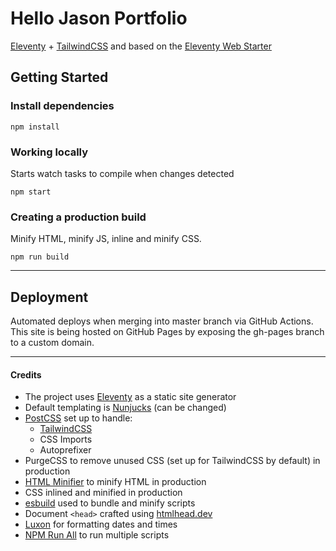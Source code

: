 # Hello Jason Portfolio

[Eleventy](https://11ty.dev) + [TailwindCSS](https://tailwindcss.com/) and based on the [Eleventy Web Starter](https://github.com/chrissy-dev/eleventy-web-starter)

## Getting Started

### Install dependencies

```
npm install
```

### Working locally
Starts watch tasks to compile when changes detected

```
npm start
```

### Creating a production build
Minify HTML, minify JS, inline and minify CSS.

``` 
npm run build
```

---

## Deployment

Automated deploys when merging into master branch via GitHub Actions. This site is being hosted on GitHub Pages by exposing the gh-pages branch to a custom domain.

---

#### Credits

- The project uses [Eleventy](https://11ty.dev) as a static site generator
- Default templating is [Nunjucks](https://mozilla.github.io/nunjucks/) (can be changed)
- [PostCSS](https://github.com/postcss) set up to handle:
	- [TailwindCSS](https://tailwindcss.com/)
	- CSS Imports
	- Autoprefixer 
- PurgeCSS to remove unused CSS (set up for TailwindCSS by default) in production
- [HTML Minifier](https://www.npmjs.com/package/html-minifier) to minify HTML in production
- CSS inlined and minified in production
- [esbuild](https://esbuild.github.io/) used to bundle and minify scripts
- Document `<head>` crafted using [htmlhead.dev](https://htmlhead.dev)
- [Luxon](https://moment.github.io/luxon/) for formatting dates and times
- [NPM Run All](https://www.npmjs.com/package/npm-run-all) to run multiple scripts
